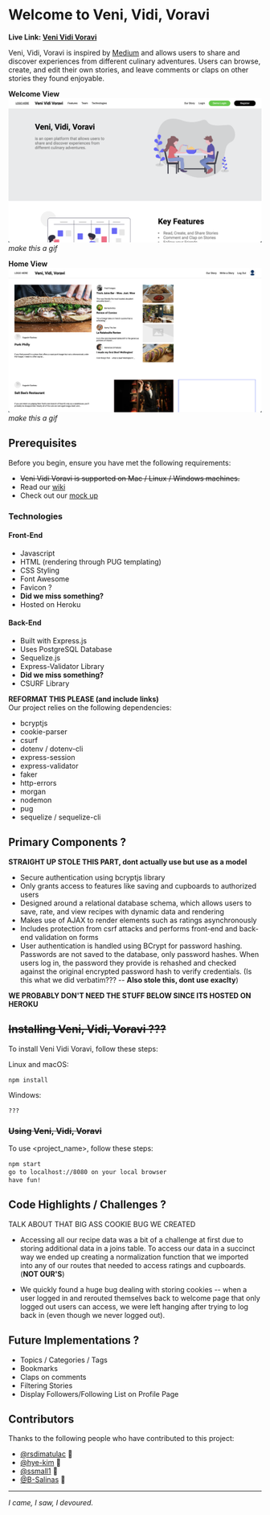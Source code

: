 # Welcome to Veni, Vidi, Voravi

**Live Link: [Veni Vidi Voravi](https://venividivoravi.herokuapp.com/users/login)**

Veni, Vidi, Voravi is inspired by [Medium](https://medium.com/) and allows users to share and discover experiences from different culinary adventures. Users can browse, create, and edit their own stories, and leave comments or claps on other stories they found enjoyable. 

**Welcome View**
![Welcome Page View - PLACEHOLDER](/readme-images/welcome-page.png)
_make this a gif_

**Home View**
![Home Page View - PLACEHOLDER](/readme-images/home-page.png)
_make this a gif_

## Prerequisites
Before you begin, ensure you have met the following requirements:
- ~~Veni Vidi Voravi is supported on Mac / Linux / Windows machines.~~
- Read our [wiki](https://github.com/rsdimatulac/Veni-Vidi-Voravi/wiki)
- Check out our [mock up](https://xd.adobe.com/view/d624d3bf-eb54-41ef-9911-aa0c0d704abf-8377/specs/)

###  Technologies
####  Front-End
- Javascript
- HTML (rendering through PUG templating)
- CSS Styling
- Font Awesome
- Favicon ?
- **Did we miss something?**
- Hosted on Heroku

#### Back-End
- Built with Express.js
- Uses PostgreSQL Database
- Sequelize.js
- Express-Validator Library
- **Did we miss something?**
- CSURF Library 

**REFORMAT THIS PLEASE (and include links)**  
Our project relies on the following dependencies:
- bcryptjs
- cookie-parser
- csurf
- dotenv / dotenv-cli
- express-session
- express-validator
- faker
- http-errors
- morgan
- nodemon
- pug
- sequelize / sequelize-cli

## Primary Components ?
**STRAIGHT UP STOLE THIS PART, dont actually use but use as a model** 
-   Secure authentication using bcryptjs library
-   Only grants access to features like saving and cupboards to authorized users
-   Designed around a relational database schema, which allows users to save, rate, and view recipes with dynamic data and rendering
-   Makes use of AJAX to render elements such as ratings asynchronously
-   Includes protection from csrf attacks and performs front-end and back-end validation on forms
- User authentication is handled using BCrypt for password hashing. Passwords are not saved to the database, only password hashes. When users log in, the password they provide is rehashed and checked against the original encrypted password hash to verify credentials. (Is this what we did verbatim??? -- **Also stole this, dont use exaclty**)

**WE PROBABLY DON'T NEED THE STUFF BELOW SINCE ITS HOSTED ON HEROKU**
## ~~Installing Veni, Vidi, Voravi ???~~

To install Veni Vidi Voravi, follow these steps:

Linux and macOS:

```
npm install
```

Windows:

```
???
```

### ~~Using Veni, Vidi, Voravi~~

To use <project_name>, follow these steps:

```
npm start
go to localhost://8080 on your local browser
have fun!
```

## Code Highlights / Challenges ?
TALK ABOUT THAT BIG ASS COOKIE BUG WE CREATED


- Accessing all our recipe data was a bit of a challenge at first due to storing additional data in a joins table. To access our data in a succinct way we ended up creating a normalization function that we imported into any of our routes that needed to access ratings and cupboards. (**NOT OUR'S**)

- We quickly found a huge bug dealing with storing cookies -- when a user logged in and rerouted themselves back to welcome page that only logged out users can access, we were left hanging after trying to log back in (even though we never logged out).

## Future Implementations ?
 - Topics / Categories / Tags
- Bookmarks
- Claps on comments
- Filtering Stories
- Display Followers/Following List on Profile Page

## Contributors
Thanks to the following people who have contributed to this project:
- [@rsdimatulac](https://github.com/rsdimatulac) 🚁
- [@hye-kim](https://github.com/hye-kim) 🎴
- [@ssmall1](https://github.com/ssmall1) 🌿
- [@B-Salinas](https://github.com/B-Salinas) 👾

---

_I came, I saw, I devoured._
